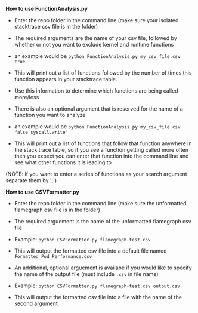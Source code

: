 **How to use FunctionAnalysis.py**

- Enter the repo folder in the command line (make sure your isolated stacktrace csv file is in the folder)

- The required arguments are the name of your csv file, followed by whether or not you want to exclude kernel and runtime functions

- an example would be `python FunctionAnalysis.py my_csv_file.csv true`

- This will print out a list of functions followed by the number of times this function appears in your stacktrace table.

- Use this information to determine which functions are being called more/less

- There is also an optional argument that is reserved for the name of a function you want to analyze

- an example would be `python FunctionAnalysis.py my_csv_file.csv false syscall.write"`

- This will print out a list of functions that follow that function anywhere in the stack trace table, so if you see a function getting called more often then you expect you can enter that function into the command line and see what other functions it is leading to

(NOTE: if you want to enter a series of functions as your search argument separate them by ';')

**How to use CSVFormatter.py**

- Enter the repo folder in the command line (make sure the unformatted flamegraph csv file is in the folder)

- The required arguement is the name of the unformatted flamegraph csv file

- Example: `python CSVFormatter.py flamegraph-test.csv`

- This will output the formatted csv file into a default file named `Formatted_Pod_Performance.csv`

- An additional, optional arguement is availabe if you would like to specify the name of the output file (must include `.csv` in file name)

- Example: `python CSVFormatter.py flamegraph-test.csv output.csv`

- This will output the formatted csv file into a file with the name of the second argument
